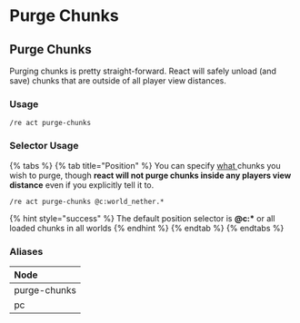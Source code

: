 # Purge Chunks

## Purge Chunks

Purging chunks is pretty straight-forward. React will safely unload \(and save\) chunks that are outside of all player view distances.

### Usage

```text
/re act purge-chunks
```

### Selector Usage

{% tabs %}
{% tab title="Position" %}
You can specify [what ](./#positional-selectors)chunks you wish to purge, though **react will not purge chunks inside any players view distance** even if you explicitly tell it to.

```text
/re act purge-chunks @c:world_nether.*
```

{% hint style="success" %}
The default position selector is **@c:\*** or all loaded chunks in all worlds
{% endhint %}
{% endtab %}
{% endtabs %}

### Aliases

| Node |
| :--- |
| purge-chunks |
| pc |



